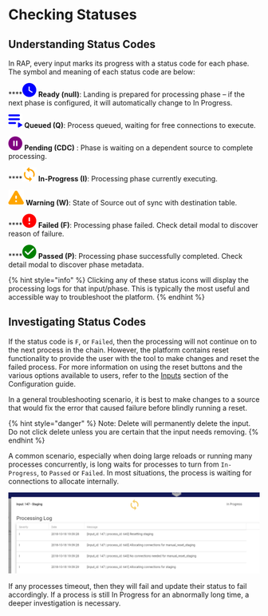 # Checking Statuses

## Understanding Status Codes

In RAP, every input marks its progress with a status code for each phase. The symbol and meaning of each status code are below:

\*\*\*\*![](../../.gitbook/assets/ready%20%281%29.png) **Ready \(null\)**: Landing is prepared for processing phase – if the next phase is configured, it will automatically change to In Progress.

![](../../.gitbook/assets/queued.png) **Queued \(Q\)**: Process queued, waiting for free connections to execute.

![](../../.gitbook/assets/pending%20%281%29.png) **Pending \(CDC\)** : Phase is waiting on a dependent source to complete processing.

\*\*\*\*![](../../.gitbook/assets/inprogress.png) **In-Progress \(I\)**: Processing phase currently executing.

![](../../.gitbook/assets/warning.png) **Warning \(W\)**: State of Source out of sync with destination table.

\*\*\*\*![](../../.gitbook/assets/failed.png) **Failed \(F\)**: Processing phase failed. Check detail modal to discover reason of failure.

\*\*\*\*![](../../.gitbook/assets/completed.png) **Passed \(P\)**: Processing phase successfully completed. Check detail modal to discover phase metadata.

{% hint style="info" %}
Clicking any of these status icons will display the processing logs for that input/phase. This is typically the most useful and accessible way to troubleshoot the platform.
{% endhint %}

## Investigating Status Codes

If the status code is `F`, or `Failed`, then the processing will not continue on to the next process in the chain. However, the platform contains reset functionality to provide the user with the tool to make changes and reset the failed process. For more information on using the reset buttons and the various options available to users, refer to the [Inputs](../../configuring-the-data-integration-process/source-configuration/source-inputs.md#controlling-all-inputs) section of the Configuration guide.

In a general troubleshooting scenario, it is best to make changes to a source that would fix the error that caused failure before blindly running a reset. 

{% hint style="danger" %}
Note: Delete will permanently delete the input. Do not click delete unless you are certain that the input needs removing.
{% endhint %}

A common scenario, especially when doing large reloads or running many processes concurrently, is long waits for processes to turn from `In-Progress`, to `Passed` or `Failed`. In most situations, the process is waiting for connections to allocate internally.

![A Staging process waiting for connections to allocate](../../.gitbook/assets/10%20%281%29.png)

If any processes timeout, then they will fail and update their status to fail accordingly. If a process is still In Progress for an abnormally long time, a deeper investigation is necessary.

